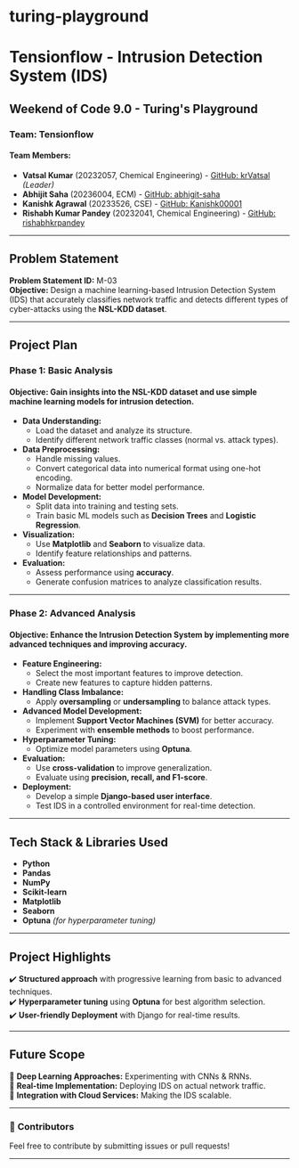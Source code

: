 # turing-playground

# Tensionflow - Intrusion Detection System (IDS)

## Weekend of Code 9.0 - Turing's Playground

### Team: Tensionflow

#### Team Members:
- **Vatsal Kumar** (20232057, Chemical Engineering) - [GitHub: krVatsal](https://github.com/krVatsal) *(Leader)*
- **Abhijit Saha** (20236004, ECM) - [GitHub: abhigit-saha](https://github.com/abhigit-saha)
- **Kanishk Agrawal** (20233526, CSE) - [GitHub: Kanishk00001](https://github.com/Kanishk00001)
- **Rishabh Kumar Pandey** (20232041, Chemical Engineering) - [GitHub: rishabhkrpandey](https://github.com/rishabhkrpandey)

---

## Problem Statement

**Problem Statement ID:** M-03  
**Objective:** Design a machine learning-based Intrusion Detection System (IDS) that accurately classifies network traffic and detects different types of cyber-attacks using the **NSL-KDD dataset**.

---

## Project Plan

### Phase 1: Basic Analysis

#### **Objective:** Gain insights into the NSL-KDD dataset and use simple machine learning models for intrusion detection.

- **Data Understanding:**
  - Load the dataset and analyze its structure.
  - Identify different network traffic classes (normal vs. attack types).
- **Data Preprocessing:**
  - Handle missing values.
  - Convert categorical data into numerical format using one-hot encoding.
  - Normalize data for better model performance.
- **Model Development:**
  - Split data into training and testing sets.
  - Train basic ML models such as **Decision Trees** and **Logistic Regression**.
- **Visualization:**
  - Use **Matplotlib** and **Seaborn** to visualize data.
  - Identify feature relationships and patterns.
- **Evaluation:**
  - Assess performance using **accuracy**.
  - Generate confusion matrices to analyze classification results.

---

### Phase 2: Advanced Analysis

#### **Objective:** Enhance the Intrusion Detection System by implementing more advanced techniques and improving accuracy.

- **Feature Engineering:**
  - Select the most important features to improve detection.
  - Create new features to capture hidden patterns.
- **Handling Class Imbalance:**
  - Apply **oversampling** or **undersampling** to balance attack types.
- **Advanced Model Development:**
  - Implement **Support Vector Machines (SVM)** for better accuracy.
  - Experiment with **ensemble methods** to boost performance.
- **Hyperparameter Tuning:**
  - Optimize model parameters using **Optuna**.
- **Evaluation:**
  - Use **cross-validation** to improve generalization.
  - Evaluate using **precision, recall, and F1-score**.
- **Deployment:**
  - Develop a simple **Django-based user interface**.
  - Test IDS in a controlled environment for real-time detection.

---

## Tech Stack & Libraries Used

- **Python**
- **Pandas**
- **NumPy**
- **Scikit-learn**
- **Matplotlib**
- **Seaborn**
- **Optuna** *(for hyperparameter tuning)*

---

## Project Highlights

✔️ **Structured approach** with progressive learning from basic to advanced techniques.  
✔️ **Hyperparameter tuning** using **Optuna** for best algorithm selection.  
✔️ **User-friendly Deployment** with Django for real-time results.  

---


## Future Scope

🚀 **Deep Learning Approaches:** Experimenting with CNNs & RNNs.  
🚀 **Real-time Implementation:** Deploying IDS on actual network traffic.  
🚀 **Integration with Cloud Services:** Making the IDS scalable.  

---

### 📌 **Contributors**
Feel free to contribute by submitting issues or pull requests!

---

